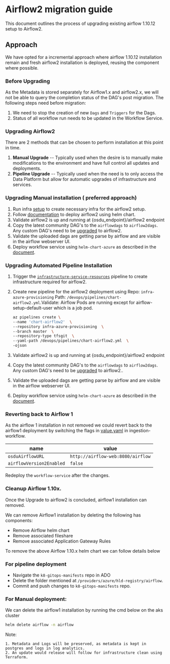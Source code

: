 # Airflow2 migration guide

This document outlines the process of upgrading existing airflow 1.10.12 setup to Airflow2.

## Approach
We have opted for a incremental approach where airflow 1.10.12 installation remain and fresh airflow2 installation is deployed, reusing the component where possible.

### Before Upgrading
As the Metadata is stored separately for Airflow1.x and airflow2.x, we will not be able to query the completion status of the DAG's post migration.
The following steps need before migration:
1. We need to stop the creation of new `Dags` and `Triggers` for the Dags.
2. Status of all workflow run needs to be updated in the Workflow Service.

### Upgrading Airflow2
There are 2 methods that can be chosen to perform installation at this point in time.

1. **Manual Upgrade** -- Typically used when the desire is to manually make modifications to the environment and have full control all updates and deployments.
2. **Pipeline Upgrade** -- Typically used when the need is to only access the Data Platform but allow for automatic upgrades of infrastructure and services.


### Upgrading Manual installation ( preferred approach)
 1. Run infra [setup](https://community.opengroup.org/osdu/platform/deployment-and-operations/infra-azure-provisioning/-/blob/master/infra/templates/osdu-r3-mvp/service_resources/README.md) to create necessary infra for the airflow2 setup.
 2. Follow [documentation](https://community.opengroup.org/osdu/platform/deployment-and-operations/helm-charts-azure/-/blob/master/osdu-airflow2/README.md) to deploy airflow2 using helm chart.
 3. Validate airflow2 is up and running at {osdu_endpoint}/airflow2 endpoint
 4. Copy the latest community DAG's to the `airflowdags` to `airflow2dags`. Any custom DAG's need to be [upgraded](https://airflow.apache.org/docs/apache-airflow/stable/upgrading-from-1-10/index.html#step-5-upgrade-airflow-dags) to airflow2.
 5. Validate the uploaded dags are getting parse by airflow and are visible in the airflow webserver UI.
 6. Deploy workflow service using `helm-chart-azure` as described in the [document](https://community.opengroup.org/osdu/platform/deployment-and-operations/helm-charts-azure/-/tree/master/osdu-azure/workflow#airflow-2-migration).

### Upgrading Automated Pipeline Installation
 1. Trigger the [`infrastructure-service-resources`](https://community.opengroup.org/osdu/platform/deployment-and-operations/infra-azure-provisioning/-/blob/master/docs/infra-automation.md) pipeline to create infrastructure required for airflow2.
 2. Create new pipeline for the airflow2 deployment using
 Repo: `infra-azure-provisioning` Path: `/devops/pipelines/chart-airflow2.yml`.Validate: Airflow Pods are running except for airflow-setup-default-user which is a job pod.

    ```sh
    az pipelines create \
    --name 'chart-airflow2'  \
    --repository infra-azure-provisioning  \
    --branch master  \
    --repository-type tfsgit  \
    --yaml-path /devops/pipelines/chart-airflow2.yml  \
    -ojson
    ```
 3. Validate airflow2 is up and running at {osdu_endpoint}/airflow2 endpoint
 4. Copy the latest community DAG's to the `airflowdags` to `airflow2dags`. Any custom DAG's need to be [upgraded](https://airflow.apache.org/docs/apache-airflow/stable/upgrading-from-1-10/index.html#step-5-upgrade-airflow-dags) to airflow2..
 5. Validate the uploaded dags are getting parse by airflow and are visible in the airflow webserver UI.
 6. Deploy workflow service using `helm-chart-azure` as described in the [document](https://community.opengroup.org/osdu/platform/data-flow/ingestion/ingestion-workflow/-/tree/master/provider/workflow-azure#airflow-2-migration).


 ### Reverting back to Airflow 1
As the airflow 1 installation in not removed we could revert back to the airflow1 deployment by switching the flags in [value.yaml](https://community.opengroup.org/osdu/platform/data-flow/ingestion/ingestion-workflow/-/blob/master/devops/azure/chart/values.yaml#L25) in ingestion-workflow.

|  name | value |
| ---  | ---   |
| `osduAirflowURL` | `http://airflow-web:8080/airflow` |
| `airflowVersion2Enabled` | `false` |


Redeploy the `workflow-service` after the changes.

### Cleanup Airflow 1.10x.
Once the Upgrade to airflow2 is concluded, airflow1 installation can removed.

We can remove Airflow1 installation by deleting the following has components:
- Remove Airflow helm chart
- Remove associated fileshare
- Remove associated Application Gateway Rules

To remove the above Airflow 1.10.x helm chart we can follow details below

   ### For pipeline deployment

   - Navigate the `k8-gitops-manifests` repo in ADO
   - Delete the folder mentioned at `/providers/azure/hld-registry/airflow`.
   - Commit and push changes to `k8-gitops-manifests` repo.

   ### For Manual deployment:

   We can delete the airflow1 installation by running the cmd below on the aks cluster
   ```sh
   helm delete airflow -n airflow
   ```
   Note:

    1. Metadata and Logs will be preserved, as metadata is kept in postgres and logs in log analytics.
    2. An update would release will follow for infrastructure clean using Terraform.
